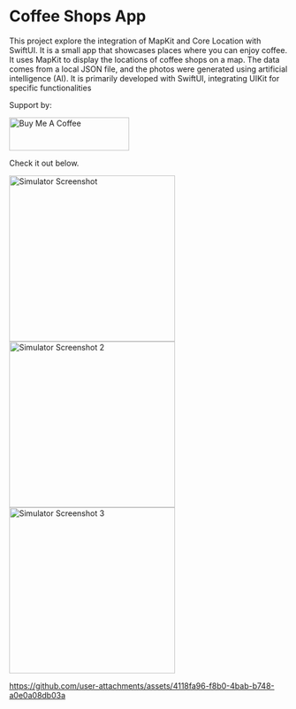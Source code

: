 # Coffee Shops App
This project explore the integration of MapKit and Core Location with SwiftUI. It is a small app that showcases places where you can enjoy coffee. It uses MapKit to display the locations of coffee shops on a map. The data comes from a local JSON file, and the photos were generated using artificial intelligence (AI). It is primarily developed with SwiftUI, integrating UIKit for specific functionalities

Support by:

<a href="https://www.buymeacoffee.com/eliofernandez" target="_blank"><img src="https://cdn.buymeacoffee.com/buttons/v2/default-yellow.png" alt="Buy Me A Coffee" style="height: 60px !important;width: 217px !important;" ></a>

Check it out below.

<img src="https://github.com/user-attachments/assets/9c160fca-8a88-461b-9c47-53cdb7cbf85d" alt="Simulator Screenshot" width="300">

<img src="https://github.com/user-attachments/assets/6c010525-6fcb-4382-a746-0c384775e546" alt="Simulator Screenshot 2" width="300">

<img src="https://github.com/user-attachments/assets/dd551ea7-195c-4908-a8e1-adbb0a6e7118" alt="Simulator Screenshot 3" width="300">

https://github.com/user-attachments/assets/4118fa96-f8b0-4bab-b748-a0e0a08db03a
